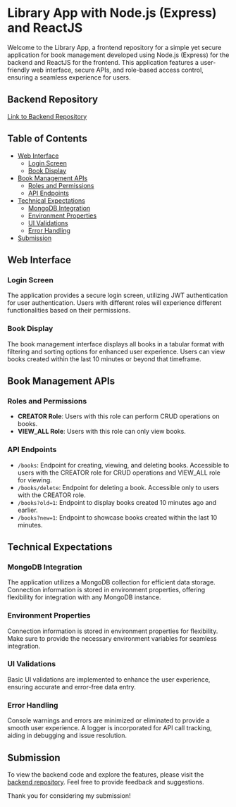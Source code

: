 # Library App with Node.js (Express) and ReactJS

Welcome to the Library App, a frontend repository for a simple yet secure application for book management developed using Node.js (Express) for the backend and ReactJS for the frontend. This application features a user-friendly web interface, secure APIs, and role-based access control, ensuring a seamless experience for users.

## Backend Repository
[Link to Backend Repository](https://github.com/vinit-churi/library_management_system-backend)

## Table of Contents

- [Web Interface](#web-interface)
  - [Login Screen](#login-screen)
  - [Book Display](#book-display)
- [Book Management APIs](#book-management-apis)
  - [Roles and Permissions](#roles-and-permissions)
  - [API Endpoints](#api-endpoints)
- [Technical Expectations](#technical-expectations)
  - [MongoDB Integration](#mongodb-integration)
  - [Environment Properties](#environment-properties)
  - [UI Validations](#ui-validations)
  - [Error Handling](#error-handling)
- [Submission](#submission)

## Web Interface

### Login Screen

The application provides a secure login screen, utilizing JWT authentication for user authentication. Users with different roles will experience different functionalities based on their permissions.

### Book Display

The book management interface displays all books in a tabular format with filtering and sorting options for enhanced user experience. Users can view books created within the last 10 minutes or beyond that timeframe.

## Book Management APIs

### Roles and Permissions

- **CREATOR Role**: Users with this role can perform CRUD operations on books.
- **VIEW_ALL Role**: Users with this role can only view books.

### API Endpoints

- `/books`: Endpoint for creating, viewing, and deleting books. Accessible to users with the CREATOR role for CRUD operations and VIEW_ALL role for viewing.
- `/books/delete`: Endpoint for deleting a book. Accessible only to users with the CREATOR role.
- `/books?old=1`: Endpoint to display books created 10 minutes ago and earlier.
- `/books?new=1`: Endpoint to showcase books created within the last 10 minutes.

## Technical Expectations

### MongoDB Integration

The application utilizes a MongoDB collection for efficient data storage. Connection information is stored in environment properties, offering flexibility for integration with any MongoDB instance.

### Environment Properties

Connection information is stored in environment properties for flexibility. Make sure to provide the necessary environment variables for seamless integration.

### UI Validations

Basic UI validations are implemented to enhance the user experience, ensuring accurate and error-free data entry.

### Error Handling

Console warnings and errors are minimized or eliminated to provide a smooth user experience. A logger is incorporated for API call tracking, aiding in debugging and issue resolution.

## Submission

To view the backend code and explore the features, please visit the [backend repository](https://github.com/vinit-churi/library_management_system-backend). Feel free to provide feedback and suggestions.

Thank you for considering my submission!
